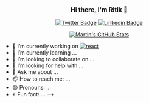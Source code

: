 
<div align="center">
  
### Hi there, I'm Ritik 👋
[![Twitter Badge](https://img.shields.io/badge/-Twitter-1ca0f1?style=flat-square&labelColor=1ca0f1&logo=twitter&logoColor=white&link=https://twitter.com/RitikSingatSoni)](https://twitter.com/RitikSingatSoni)
  [![Linkedin Badge](https://img.shields.io/badge/-LinkedIn-blue?style=flat-square&logo=Linkedin&logoColor=white&link=https://www.linkedin.com/in/ritik-soni-x007/)](https://www.linkedin.com/in/ritik-soni-x007)

  
<a href="https://github.com/ritik07">
  <img align="center" src="https://github-readme-stats.vercel.app/api?username=ritik07&show_icons=true&theme=dracula" alt="Martin's GitHub Stats" />
</a>

</div>


<!--### Hi there 👋-->


<!--**ritik07/ritik07** is a ✨ _special_ ✨ repository because its `README.md` (this file) appears on your GitHub profile.
  [![Spotify Badge](https://img.shields.io/badge/Spotify-%231ED760.svg?&style=flat-square&logo=spotify&logoColor=white)](https://open.spotify.com/user/fmlddu645fmfbxo6z10moaydusi=fmlddu645fmfbxo6z10moaydu)
Here are some ideas to get you started:-->

- 🔭 I’m currently working on  [![react](https://aleen42.github.io/badges/src/react.svg)](https://aleen42.github.io/badges/src/react.svg)
- 🌱 I’m currently learning ...
- 👯 I’m looking to collaborate on ...
- 🤔 I’m looking for help with ...
- 💬 Ask me about ...
- 📫 How to reach me: ...
- 😄 Pronouns: ...
- ⚡ Fun fact: ...
-->
